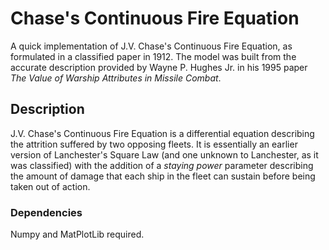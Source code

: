 # Chase's Continuous Fire Equation
A quick implementation of J.V. Chase's Continuous Fire Equation, as formulated in a classified paper in 1912. The model was built from the accurate description provided by Wayne P. Hughes Jr. in his 1995 paper *The Value of Warship Attributes in Missile Combat*.

## Description
J.V. Chase's Continuous Fire Equation is a differential equation describing the attrition suffered by two opposing fleets. It is essentially an earlier version of Lanchester's Square Law (and one unknown to Lanchester, as it was classified) with the addition of a *staying power* parameter describing the amount of damage that each ship in the fleet can sustain before being taken out of action.

### Dependencies
Numpy and MatPlotLib required.
